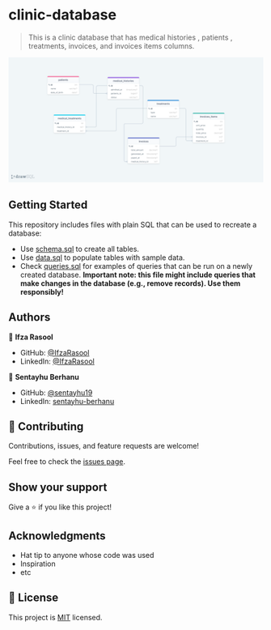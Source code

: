 
# clinic-database

> This is a clinic database that has    medical histories , patients , treatments, invoices, and invoices items columns.

<img src="./drawSQL.png">

## Getting Started
This repository includes files with plain SQL that can be used to recreate a database:

- Use [schema.sql](./schema.sql) to create all tables.
- Use [data.sql](./data.sql) to populate tables with sample data.
- Check [queries.sql](./queries.sql) for examples of queries that can be run on a newly created database.
 **Important note: this file might include queries that make changes in the database (e.g., remove records). Use them responsibly!**


## Authors

👤 **Ifza Rasool**

- GitHub: [@IfzaRasool](https://github.com/IfzaRasool)
- LinkedIn: [@IfzaRasool](https://www.linkedin.com/in/ifza-arain/)

👤 **Sentayhu Berhanu**

- GitHub: [@sentayhu19](https://github.com/sentayhu19)
- LinkedIn: [sentayhu-berhanu](https://www.linkedin.com/in/sentayhu-berhanu-6376579a/)
## 🤝 Contributing

Contributions, issues, and feature requests are welcome!

Feel free to check the [issues page](../../issues/).

## Show your support

Give a ⭐️ if you like this project!

## Acknowledgments

- Hat tip to anyone whose code was used
- Inspiration
- etc

## 📝 License

This project is [MIT](./MIT.md) licensed.
